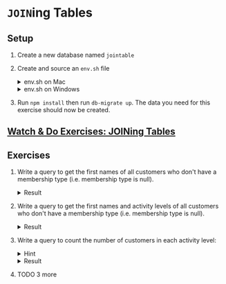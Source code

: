 # `JOIN`ing Tables

## Setup

1. Create a new database named `jointable`
1. Create and source an `env.sh` file

    <details><summary>
    env.sh on Mac
    </summary><p>

    ```sh
    export DATABASE_URL=postgresql://postgres@localhost/jointable
    ```

    </p></details>

    <details><summary>
    env.sh on Windows
    </summary><p>

    ```sh
    # Use the password you set during Postgres installation
    export DATABASE_URL=postgresql://postgres:YOUR POSTGRES PASSWORD HERE@localhost/pg_node
    ```

    </p></details>
1. Run `npm install` then run `db-migrate up`. The data you need for this
exercise should now be created.

## [Watch & Do Exercises: JOINing Tables](https://vimeo.com/241210458)

## Exercises

1. Write a query to get the first names of all customers who don't have a membership type
(i.e. membership type is null).

    <details><summary>
    Result
    </summary><p>

    | name_first |
    | ---- |
    | Bam bam |

    </p></details>

1. Write a query to get the first names and activity levels of all customers who don't have a
membership type (i.e. membership type is null).

    <details><summary>
    Result
    </summary><p>

    | name_first |   level|
    |------------|-----------|
    | Bam bam    | Strenuous|

    </p></details>

1. Write a query to count the number of customers in each activity level:

    <details><summary>
    Hint
    </summary><p>

    Join the `customers` table to the `activity_levels` table and use a
    `GROUP BY` clause to count the number of customers for each activity level.

    </p></details>

    <details><summary>
    Result
    </summary><p>

    | level | count |
    | -- | -- |
    | Regular | 2 |
    | Couch potato | 1 |
    | Strenuous | 2 |
    | Moderate | 1 |

    </p></details>

1. TODO 3 more
